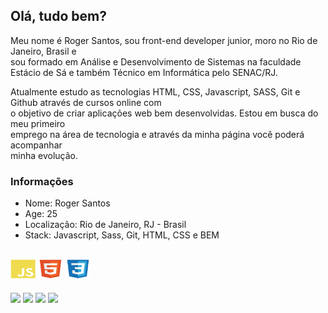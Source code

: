 <!--   <div style="display: inline-block">
    <img align="right" alt="Roger-code" width="300em" src="https://i.imgur.com/MvMxQ1a.gif">
  </div> -->
  
  ## Olá, tudo bem? 
  
  Meu nome é Roger Santos, sou front-end developer junior, moro no Rio de Janeiro, Brasil e <br> sou formado em Análise e Desenvolvimento de Sistemas na faculdade Estácio de Sá e também Técnico em Informática pelo SENAC/RJ.

  Atualmente estudo as tecnologias HTML, CSS, Javascript, SASS, Git e Github através de cursos online com <br> o objetivo de criar aplicações web bem desenvolvidas. 
  Estou em busca do meu primeiro <br> emprego na área de tecnologia e através da minha página você poderá acompanhar <br> minha evolução.
  
### Informações
- Nome: Roger Santos
- Age: 25
- Localização: Rio de Janeiro, RJ - Brasil
- Stack: Javascript, Sass, Git, HTML, CSS e BEM
<!-- <div>
  <a href="https://github.com/santos2408">
  <img height="150em" src="https://github-readme-stats.vercel.app/api?username=santos2408"/>
</div> -->

<div style="display: inline_block"><br>
  <img align="center" alt="Roger-Js" height="30" width="40" src="https://raw.githubusercontent.com/devicons/devicon/master/icons/javascript/javascript-plain.svg">
  <img align="center" alt="Roger-HTML" height="30" width="40" src="https://raw.githubusercontent.com/devicons/devicon/master/icons/html5/html5-original.svg">
  <img align="center" alt="Roger-CSS" height="30" width="40" src="https://raw.githubusercontent.com/devicons/devicon/master/icons/css3/css3-original.svg">
</div>
  
  ###
  
<div>
  <a href="https://instagram.com/rogersanttoss" target="_blank"><img src="https://img.shields.io/badge/-Instagram-%23E4405F?style=for-the-badge&logo=instagram&logoColor=white" target="_blank"></a>
 <a href="" target="_blank"><img src="https://img.shields.io/badge/Discord-7289DA?style=for-the-badge&logo=discord&logoColor=white" target="_blank"></a> 
  <a href = "mailto:roger.santos36@gmail.com"><img src="https://img.shields.io/badge/-Gmail-%23333?style=for-the-badge&logo=gmail&logoColor=white" target="_blank"></a>
  <a href="https://www.linkedin.com/in/roger-santos-77a84810b/" target="_blank"><img src="https://img.shields.io/badge/-LinkedIn-%230077B5?style=for-the-badge&logo=linkedin&logoColor=white" target="_blank"></a>    
</div>

